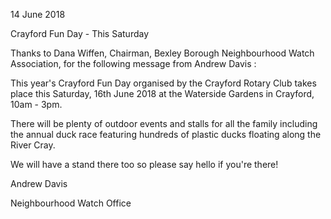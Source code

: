 14 June 2018

Crayford Fun Day - This Saturday

Thanks to Dana Wiffen, Chairman, Bexley Borough Neighbourhood Watch Association, for the following message from Andrew Davis :

This year's Crayford Fun Day organised by the Crayford Rotary Club takes place this Saturday, 16th June 2018 at the Waterside Gardens in Crayford, 10am - 3pm.

There will be plenty of outdoor events and stalls for all the family including the annual duck race featuring hundreds of plastic ducks floating along the River Cray.

We will have a stand there too so please say hello if you're there!

Andrew Davis

Neighbourhood Watch Office
